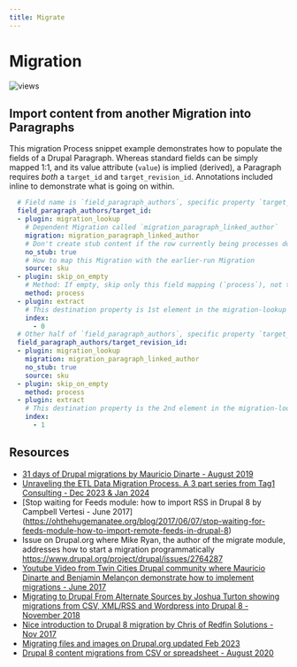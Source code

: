 ```yaml
---
title: Migrate
---
```


# Migration
![views](https://api.visitor.plantree.me/visitor-badge/pv?label=views&color=informational&namespace=d9book&key=migrate.md)

## Import content from another Migration into Paragraphs

This migration Process snippet example demonstrates how to populate the fields of a Drupal Paragraph. Whereas standard fields can be simply mapped 1:1, and its value attribute (`value`) is implied (derived), a Paragraph requires _both_ a `target_id` and `target_revision_id`. Annotations included inline to demonstrate what is going on within.

```yaml
  # Field name is `field_paragraph_authors`, specific property `target_id`:
  field_paragraph_authors/target_id:
  - plugin: migration_lookup
    # Dependent Migration called `migration_paragraph_linked_author`
    migration: migration_paragraph_linked_author
    # Don't create stub content if the row currently being processes does not map to an item in the earlier-run Migration
    no_stub: true
    # How to map this Migration with the earlier-run Migration
    source: sku
  - plugin: skip_on_empty
    # Method: If empty, skip only this field mapping (`process`), not the entire Row (`row`)
    method: process
  - plugin: extract
    # This destination property is 1st element in the migration-lookup array.
    index:
      - 0
  # Other half of `field_paragraph_authors`, specific property `target_revision_id`:
  field_paragraph_authors/target_revision_id:
  - plugin: migration_lookup
    migration: migration_paragraph_linked_author
    no_stub: true
    source: sku
  - plugin: skip_on_empty
    method: process
  - plugin: extract
    # This destination property is the 2nd element in the migration-lookup array.
    index:
      - 1
```


## Resources

* [31 days of Drupal migrations by Mauricio Dinarte - August 2019](https://understanddrupal.com/migrations)
* [Unraveling the ETL Data Migration Process. A 3 part series from Tag1 Consulting - Dec 2023 & Jan 2024](https://www.tag1consulting.com/blog/unraveling-etl-process-extract)
* [Stop waiting for Feeds module: how to import RSS in Drupal 8 by Campbell Vertesi - June 2017] (https://ohthehugemanatee.org/blog/2017/06/07/stop-waiting-for-feeds-module-how-to-import-remote-feeds-in-drupal-8)
* Issue on Drupal.org where Mike Ryan, the author of the migrate module,  addresses how to start a migration programmatically <https://www.drupal.org/project/drupal/issues/2764287>
* [Youtube Video from Twin Cities Drupal community where Mauricio Dinarte and Benjamin Melançon demonstrate how to implement migrations - June 2017](https://www.youtube.com/watch?v=eBP2vQIwx-o)
* [Migrating to Drupal From Alternate Sources by Joshua Turton showing migrations from CSV, XML/RSS and Wordpress into Drupal 8 - November 2018](https://www.phase2technology.com/blog/migrating-drupal-alternate-sources)
* [Nice introduction to Drupal 8 migration by Chris of Redfin Solutions - Nov 2017](https://redfinsolutions.com/blog/understanding-drupal-8s-migrate-api)
* [Migrating files and images on Drupal.org updated Feb 2023](https://www.drupal.org/docs/drupal-apis/migrate-api/migrate-destination-plugins-examples/migrating-files-and-images)
* [Drupal 8 content migrations from CSV or spreadsheet - August 2020](https://atendesigngroup.com/articles/drupal-8-content-migrations-csv-spreadsheet)


